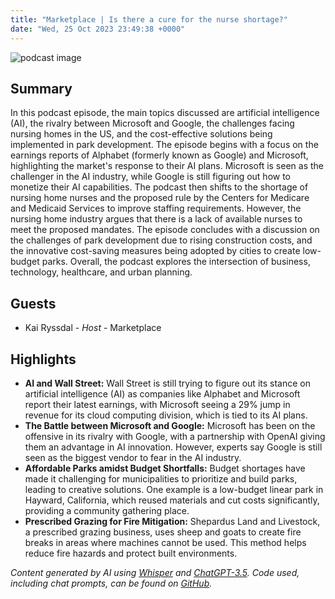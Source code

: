 ```yaml
---
title: "Marketplace | Is there a cure for the nurse shortage?"
date: "Wed, 25 Oct 2023 23:49:38 +0000"
---
```


![podcast image](https://www.marketplace.org/wp-content/uploads/2019/05/MP_show-1.png)

## Summary

In this podcast episode, the main topics discussed are artificial intelligence (AI), the rivalry between Microsoft and Google, the challenges facing nursing homes in the US, and the cost-effective solutions being implemented in park development. The episode begins with a focus on the earnings reports of Alphabet (formerly known as Google) and Microsoft, highlighting the market's response to their AI plans. Microsoft is seen as the challenger in the AI industry, while Google is still figuring out how to monetize their AI capabilities. The podcast then shifts to the shortage of nursing home nurses and the proposed rule by the Centers for Medicare and Medicaid Services to improve staffing requirements. However, the nursing home industry argues that there is a lack of available nurses to meet the proposed mandates. The episode concludes with a discussion on the challenges of park development due to rising construction costs, and the innovative cost-saving measures being adopted by cities to create low-budget parks. Overall, the podcast explores the intersection of business, technology, healthcare, and urban planning.

## Guests

- Kai Ryssdal - _Host_ - Marketplace

## Highlights

- **AI and Wall Street:** Wall Street is still trying to figure out its stance on artificial intelligence (AI) as companies like Alphabet and Microsoft report their latest earnings, with Microsoft seeing a 29% jump in revenue for its cloud computing division, which is tied to its AI plans.
- **The Battle between Microsoft and Google:** Microsoft has been on the offensive in its rivalry with Google, with a partnership with OpenAI giving them an advantage in AI innovation. However, experts say Google is still seen as the biggest vendor to fear in the AI industry.
- **Affordable Parks amidst Budget Shortfalls:** Budget shortages have made it challenging for municipalities to prioritize and build parks, leading to creative solutions. One example is a low-budget linear park in Hayward, California, which reused materials and cut costs significantly, providing a community gathering place.
- **Prescribed Grazing for Fire Mitigation:** Shepardus Land and Livestock, a prescribed grazing business, uses sheep and goats to create fire breaks in areas where machines cannot be used. This method helps reduce fire hazards and protect built environments.

_Content generated by AI using [Whisper](https://openai.com/research/whisper) and [ChatGPT-3.5](https://openai.com/blog/chatgpt). Code used, including chat prompts, can be found on [GitHub](https://github.com/dustinbrownman/podcast-parser/blob/main/app/functions.py)._
